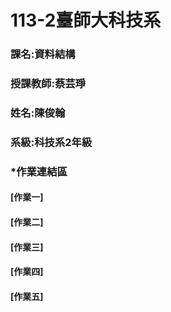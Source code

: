 #  113-2臺師大科技系
### 課名:資料結構
###  授課教師:蔡芸琤
###  姓名:陳俊翰
###  系級:科技系2年級
###  *作業連結區
#### [作業一]
#### [作業二]
#### [作業三]
#### [作業四]
#### [作業五]
